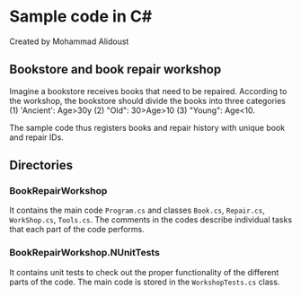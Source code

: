 # Sample code in C#
Created by Mohammad Alidoust

## Bookstore and book repair workshop

Imagine a bookstore receives books that need to be repaired. According to the workshop, the bookstore should divide the books into three categories (1) 'Ancient': Age>30y (2) "Old": 30>Age>10 (3) "Young": Age<10.

The sample code thus registers books and repair history with unique book and repair IDs. 

## Directories
### BookRepairWorkshop
It contains the main code `Program.cs` and classes `Book.cs`, `Repair.cs`, `WorkShop.cs`, `Tools.cs`. The comments in the codes describe individual tasks that each part of the code performs.

### BookRepairWorkshop.NUnitTests
It contains unit tests to check out the proper functionality of the different parts of the code.
The main code is stored in the `WorkshopTests.cs` class.
